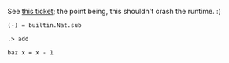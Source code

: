 See [this ticket](https://github.com/unisonweb/unison/issues/873); the point being, this shouldn't crash the runtime. :)

```unison
(-) = builtin.Nat.sub
```

```ucm
.> add
```

```unison
baz x = x - 1
```
